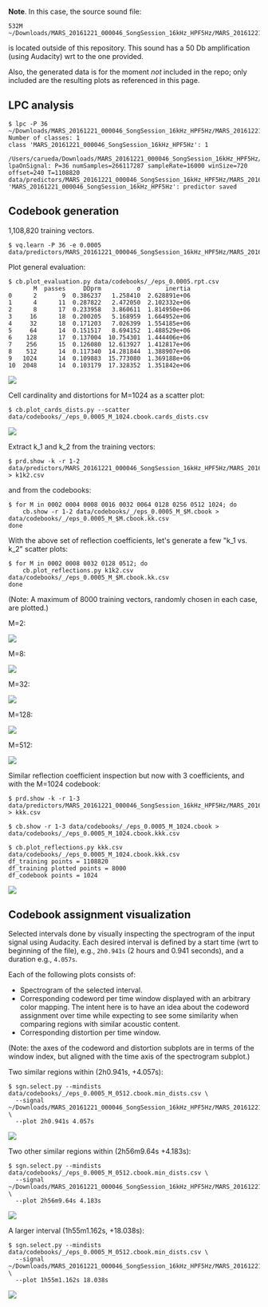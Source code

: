 **Note**. In this case, the source sound file:
 
    532M ~/Downloads/MARS_20161221_000046_SongSession_16kHz_HPF5Hz/MARS_20161221_000046_SongSession_16kHz_HPF5Hz.wav
 
is located outside of this repository.
This sound has a 50 Db amplification (using Audacity) wrt to the one provided.

Also, the generated data is for the moment *not* included in the repo; 
only included are the resulting plots as referenced in this page. 
 
## LPC analysis

    $ lpc -P 36 ~/Downloads/MARS_20161221_000046_SongSession_16kHz_HPF5Hz/MARS_20161221_000046_SongSession_16kHz_HPF5Hz.wav
    Number of classes: 1
    class 'MARS_20161221_000046_SongSession_16kHz_HPF5Hz': 1
      /Users/carueda/Downloads/MARS_20161221_000046_SongSession_16kHz_HPF5Hz/MARS_20161221_000046_SongSession_16kHz_HPF5Hz.wav
    lpaOnSignal: P=36 numSamples=266117287 sampleRate=16000 winSize=720 offset=240 T=1108820
    data/predictors/MARS_20161221_000046_SongSession_16kHz_HPF5Hz/MARS_20161221_000046_SongSession_16kHz_HPF5Hz.prd: 'MARS_20161221_000046_SongSession_16kHz_HPF5Hz': predictor saved

## Codebook generation
    
1,108,820 training vectors.
     
    $ vq.learn -P 36 -e 0.0005 data/predictors/MARS_20161221_000046_SongSession_16kHz_HPF5Hz/MARS_20161221_000046_SongSession_16kHz_HPF5Hz.prd

Plot general evaluation:

    $ cb.plot_evaluation.py data/codebooks/_/eps_0.0005.rpt.csv
           M  passes     DDprm          σ       inertia
    0      2       9  0.386237   1.258410  2.628891e+06
    1      4      11  0.287822   2.472050  2.102332e+06
    2      8      17  0.233958   3.860611  1.814950e+06
    3     16      18  0.200205   5.168959  1.664952e+06
    4     32      18  0.171203   7.026399  1.554185e+06
    5     64      14  0.151517   8.694152  1.488529e+06
    6    128      17  0.137004  10.754301  1.444406e+06
    7    256      15  0.126080  12.613927  1.412817e+06
    8    512      14  0.117340  14.281844  1.388907e+06
    9   1024      14  0.109883  15.773080  1.369188e+06
    10  2048      14  0.103179  17.328352  1.351842e+06

![](cb_evaluation.png)    

Cell cardinality and distortions for M=1024 as a scatter plot:

    $ cb.plot_cards_dists.py --scatter data/codebooks/_/eps_0.0005_M_1024.cbook.cards_dists.csv

![](cb_cards_dists_scatter.png)    

Extract  k_1 and k_2 from the training vectors:

    $ prd.show -k -r 1-2 data/predictors/MARS_20161221_000046_SongSession_16kHz_HPF5Hz/MARS_20161221_000046_SongSession_16kHz_HPF5Hz.prd > k1k2.csv
    
and from the codebooks:

    $ for M in 0002 0004 0008 0016 0032 0064 0128 0256 0512 1024; do
        cb.show -r 1-2 data/codebooks/_/eps_0.0005_M_$M.cbook > data/codebooks/_/eps_0.0005_M_$M.cbook.kk.csv
    done

With the above set of reflection coefficients, let's generate a few "k_1 vs. k_2"
scatter plots:

    $ for M in 0002 0008 0032 0128 0512; do
        cb.plot_reflections.py k1k2.csv data/codebooks/_/eps_0.0005_M_$M.cbook.kk.csv
    done

(Note: A maximum of 8000 training vectors, randomly chosen in each case, are plotted.)

M=2:
 
![](cb_kk_training_8000_codebook_2.png)

M=8:

![](cb_kk_training_8000_codebook_8.png)

M=32:

![](cb_kk_training_8000_codebook_32.png)

M=128:

![](cb_kk_training_8000_codebook_128.png)

M=512:

![](cb_kk_training_8000_codebook_512.png)

Similar reflection coefficient inspection but now with 3 coefficients,
and with the M=1024 codebook:
    
    $ prd.show -k -r 1-3 data/predictors/MARS_20161221_000046_SongSession_16kHz_HPF5Hz/MARS_20161221_000046_SongSession_16kHz_HPF5Hz.prd > kkk.csv
    
    $ cb.show -r 1-3 data/codebooks/_/eps_0.0005_M_1024.cbook > data/codebooks/_/eps_0.0005_M_1024.cbook.kkk.csv
    
    $ cb.plot_reflections.py kkk.csv data/codebooks/_/eps_0.0005_M_1024.cbook.kkk.csv
    df_training points = 1108820
    df_training plotted points = 8000
    df_codebook points = 1024

![](cb_kkk_training_8000_codebook_1024.png)

## Codebook assignment visualization

Selected intervals done by visually inspecting the spectrogram of the input 
signal using Audacity.
Each desired interval is defined by a start time (wrt to beginning of the file),
e.g., `2h0.941s` (2 hours and 0.941 seconds), and a duration e.g., `4.057s`.

Each of the following plots consists of:

- Spectrogram of the selected interval.
- Corresponding codeword per time window displayed with an arbitrary color mapping. 
  The intent here is to have an idea about the codeword assignment over time
  while expecting to see some similarity when comparing regions with similar acoustic content.
- Corresponding distortion per time window.

(Note: the axes of the codeword and distortion subplots are in terms of the
window index, but aligned with the time axis of the spectrogram subplot.) 

Two similar regions within (2h0.941s, +4.057s):

    $ sgn.select.py --mindists data/codebooks/_/eps_0.0005_M_0512.cbook.min_dists.csv \
      --signal ~/Downloads/MARS_20161221_000046_SongSession_16kHz_HPF5Hz/MARS_20161221_000046_SongSession_16kHz_HPF5Hz.wav \
      --plot 2h0.941s 4.057s

![](spectrogram_and_quantization_M_512_2h0.941s_4.057s.png)

Two other similar regions within (2h56m9.64s +4.183s):

    $ sgn.select.py --mindists data/codebooks/_/eps_0.0005_M_0512.cbook.min_dists.csv \
      --signal ~/Downloads/MARS_20161221_000046_SongSession_16kHz_HPF5Hz/MARS_20161221_000046_SongSession_16kHz_HPF5Hz.wav \
      --plot 2h56m9.64s 4.183s

![](spectrogram_and_quantization_M_512_2h56m9.64s_4.183s.png)

A larger interval (1h55m1.162s, +18.038s):

    $ sgn.select.py --mindists data/codebooks/_/eps_0.0005_M_0512.cbook.min_dists.csv \
      --signal ~/Downloads/MARS_20161221_000046_SongSession_16kHz_HPF5Hz/MARS_20161221_000046_SongSession_16kHz_HPF5Hz.wav \
      --plot 1h55m1.162s 18.038s

![](spectrogram_and_quantization_M_512_1h55m1.162s_18.038s.png)
